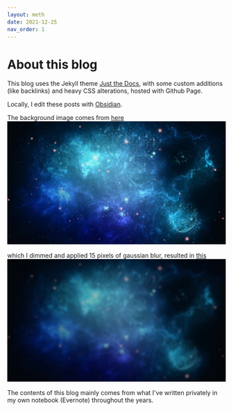 ```yaml
---
layout: meth
date: 2021-12-25
nav_order: 1
---
```

# About this blog
This blog uses the Jekyll theme [Just the Docs](https://pmarsceill.github.io/just-the-docs/), with some custom additions (like backlinks) and heavy CSS alterations, hosted with Github Page.

Locally, I edit these posts with [Obsidian](https://obsidian.md/).

The background image comes from [here](https://i.pinimg.com/originals/f6/20/a1/f620a179ca1acfd15a0754701677fb58.jpg)
![](assets/blue-nebula-og.jpg)

which I dimmed and applied 15 pixels of gaussian blur, resulted in [this](https://i.imgur.com/C90lb3z.jpg)
![](assets/blue-nebula.jpg)

The contents of this blog mainly comes from what I've written privately in my own notebook (Evernote) throughout the years.

